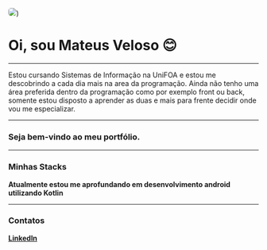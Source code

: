 <img width="auto" style="border-radius:5px" src="https://github.com/mateusvzo/mateusvzo/assets/56977047/84b5af97-db55-4002-b058-66d79f060cd7">)

<h1>Oi, sou Mateus Veloso 😊</h1>

<hr>

Estou cursando Sistemas de Informação na UniFOA e estou me descobrindo a cada dia mais na area da programação.
Ainda não tenho uma área preferida dentro da programação como por exemplo front ou back, somente estou disposto a aprender as duas
e mais para frente decidir onde vou me especializar.

<hr>

<h3>Seja bem-vindo ao meu portfólio.</h3>

<hr>

<h3>Minhas Stacks</h3>
<strong>Atualmente estou me aprofundando em desenvolvimento android utilizando Kotlin<strong>

<hr>

<h3>Contatos</h3>
<a href="https://www.linkedin.com/in/mateuscveloso/">LinkedIn</a>

<!--
**mateusvzo/mateusvzo** is a ✨ _special_ ✨ repository because its `README.md` (this file) appears on your GitHub profile.

Here are some ideas to get you started:

- 🔭 I’m currently working on ...
- 🌱 I’m currently learning ...
- 👯 I’m looking to collaborate on ...
- 🤔 I’m looking for help with ...
- 💬 Ask me about ...
- 📫 How to reach me: ...
- 😄 Pronouns: ...
- ⚡ Fun fact: ...
-->
